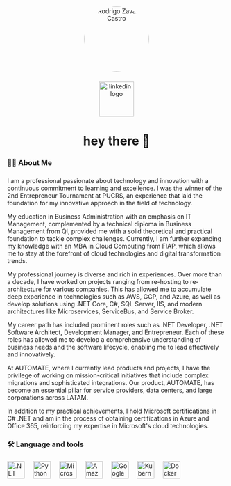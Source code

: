 <div align="center">
  <img height="150" style="border-radius: 50%;" alt="Rodrigo Zavalik Castro" src="https://2.gravatar.com/avatar/a78fb858825ff54aacf5368296e3163a234fcd5352d7ee57da85398a68bcd41a?size=256"  />
</div>

###

<div align="center">
  <a href="https://www.linkedin.com/in/zavalik/">
    <img src="https://cdn.jsdelivr.net/gh/devicons/devicon@latest/icons/linkedin/linkedin-original.svg" width="80" alt="linkedin logo"  />
  </a>
</div>

###

<h1 align="center">hey there 👋</h1>

###

<h3 align="left">👩‍💻  About Me</h3>

###

<p align="left">
I am a professional passionate about technology and innovation with a continuous commitment to learning and excellence. I was the winner of the 2nd Entrepreneur Tournament at PUCRS, an experience that laid the foundation for my innovative approach in the field of technology.
</p>
<p align="left">
My education in Business Administration with an emphasis on IT Management, complemented by a technical diploma in Business Management from QI, provided me with a solid theoretical and practical foundation to tackle complex challenges. Currently, I am further expanding my knowledge with an MBA in Cloud Computing from FIAP, which allows me to stay at the forefront of cloud technologies and digital transformation trends.
</p>
<p align="left">
My professional journey is diverse and rich in experiences. Over more than a decade, I have worked on projects ranging from re-hosting to re-architecture for various companies. This has allowed me to accumulate deep experience in technologies such as AWS, GCP, and Azure, as well as develop solutions using .NET Core, C#, SQL Server, IIS, and modern architectures like Microservices, ServiceBus, and Service Broker.
</p>
<p align="left">
My career path has included prominent roles such as .NET Developer, .NET Software Architect, Development Manager, and Entrepreneur. Each of these roles has allowed me to develop a comprehensive understanding of business needs and the software lifecycle, enabling me to lead effectively and innovatively.
</p>
<p align="left">
At AUTOMATE, where I currently lead products and projects, I have the privilege of working on mission-critical initiatives that include complex migrations and sophisticated integrations. Our product, AUTOMATE, has become an essential pillar for service providers, data centers, and large corporations across LATAM.
</p>
<p align="left">
In addition to my practical achievements, I hold Microsoft certifications in C# .NET and am in the process of obtaining certifications in Azure and Office 365, reinforcing my expertise in Microsoft's cloud technologies.
</p>

###

<h3 align="left">🛠 Language and tools</h3>

###

<div align="left">
  <img src="https://cdn.jsdelivr.net/gh/devicons/devicon/icons/dot-net/dot-net-plain-wordmark.svg" height="40" alt=".NET"  />
  <img width="12" />
  <img src="https://cdn.jsdelivr.net/gh/devicons/devicon@latest/icons/python/python-original.svg" height="40" alt="Python"  />
  <img width="12" />
  <img src="https://cdn.jsdelivr.net/gh/devicons/devicon@latest/icons/azure/azure-original.svg" height="40" alt="Microsoft Azure"  />
  <img width="12" />
  <img src="https://cdn.jsdelivr.net/gh/devicons/devicon@latest/icons/amazonwebservices/amazonwebservices-original-wordmark.svg" height="40" alt="Amazon Web Service (AWS)"  />
  <img width="12" />
  <img src="https://cdn.jsdelivr.net/gh/devicons/devicon@latest/icons/googlecloud/googlecloud-original.svg" height="40" alt="Google Cloud"  />
  <img width="12" />
  <img src="https://cdn.jsdelivr.net/gh/devicons/devicon/icons/kubernetes/kubernetes-plain.svg" height="40" alt="Kubernetes"  />
  <img width="12" />
  <img src="https://cdn.jsdelivr.net/gh/devicons/devicon/icons/docker/docker-plain-wordmark.svg" height="40" alt="Docker"  />
</div>
